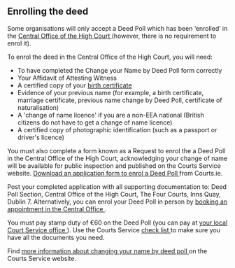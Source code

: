 ##  Enrolling the deed

Some organisations will only accept a Deed Poll which has been ‘enrolled’ in
the [ Central Office of the High Court
](https://www.courts.ie/content/central-office-high-court) (however, there is
no requirement to enrol it).

To enrol the deed in the Central Office of the High Court, you will need:

  * To have completed the Change your Name by Deed Poll form correctly 
  * Your Affidavit of Attesting Witness 
  * A certified copy of your [ birth certificate ](https://www.citizensinformation.ie/en/birth-family-relationships/getting-birth-marriage-or-death-certificate/)
  * Evidence of your previous name (for example, a birth certificate, marriage certificate, previous name change by Deed Poll, certificate of naturalisation) 
  * A 'change of name licence' if you are a non-EEA national (British citizens do not have to get a change of name licence) 
  * A certified copy of photographic identification (such as a passport or driver's licence) 

You must also complete a form known as a Request to enrol the a Deed Poll in
the Central Office of the High Court, acknowledging your change of name will
be available for public inspection and published on the Courts Service
website. [ Download an application form to enrol a Deed Poll
](https://www.courts.ie/acc/alfresco/4f922e53-24d3-4c6a-b41e-caff8f308a6f/Application%20to%20Enrol%20a%20Deed%20Poll.doc/doc/1)
from Courts.ie.

Post your completed application with all supporting documentation to: Deed
Poll Section, Central Office of the High Court, The Four Courts, Inns Quay,
Dublin 7. Alternatively, you can enrol your Deed Poll in person by [ booking
an appointment in the Central Office ](https://www.courts.ie/appointments) .

You must pay stamp duty of €60 on the Deed Poll (you can pay at [ your local
Court Service office ](https://www.courts.ie/content/find-us) ). Use the
Courts Service [ check list
](https://www.courts.ie/acc/alfresco/18a21ee0-19ba-4395-aa12-0e7b54218f29/Deed%20Poll%20Checklist%202022.docx/docx/1)
to make sure you have all the documents you need.

Find [ more information about changing your name by deed poll
](https://www.courts.ie/deed-poll) on the Courts Service website.
